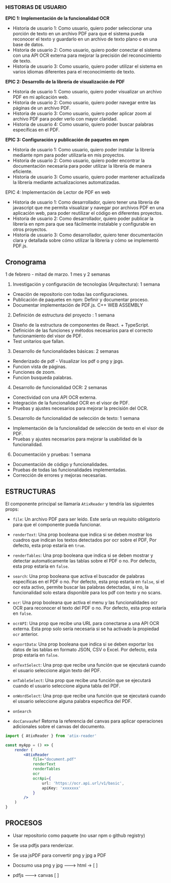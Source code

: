### HISTORIAS DE USUARIO

**EPIC 1: Implementación de la funcionalidad OCR**

-   Historia de usuario 1: Como usuario, quiero poder seleccionar una porción de texto en un archivo PDF para que el sistema pueda reconocer el texto y guardarlo en un archivo de texto plano o en una base de datos.
-   Historia de usuario 2: Como usuario, quiero poder conectar el sistema con una API OCR externa para mejorar la precisión del reconocimiento de texto.
-   Historia de usuario 3: Como usuario, quiero poder utilizar el sistema en varios idiomas diferentes para el reconocimiento de texto.

**EPIC 2: Desarrollo de la librería de visualización de PDF**

-   Historia de usuario 1: Como usuario, quiero poder visualizar un archivo PDF en mi aplicación web.
-   Historia de usuario 2: Como usuario, quiero poder navegar entre las páginas de un archivo PDF.
-   Historia de usuario 3: Como usuario, quiero poder aplicar zoom al archivo PDF para poder verlo con mayor claridad.
- Historia de usuario 4: Como usuario, quiero poder buscar palabras específicas en el PDF.

**EPIC 3: Configuración y publicación de paquetes en npm**

-   Historia de usuario 1: Como usuario, quiero poder instalar la librería mediante npm para poder utilizarla en mis proyectos.
-   Historia de usuario 2: Como usuario, quiero poder encontrar la documentación necesaria para poder utilizar la librería de manera eficiente.
-   Historia de usuario 3: Como usuario, quiero poder mantener actualizada la librería mediante actualizaciones automatizadas.

EPIC 4: Implementación de Lector de PDF en web

-   Historia de usuario 1: Como desarrollador, quiero tener una librería de javascript que me permita visualizar y navegar por archivos PDF en una aplicación web, para poder reutilizar el código en diferentes proyectos.
-   Historia de usuario 2: Como desarrollador, quiero poder publicar la librería en npm para que sea fácilmente instalable y configurable en otros proyectos. 
-   Historia de usuario 3: Como desarrollador, quiero tener documentación clara y detallada sobre cómo utilizar la librería y cómo se implementó PDF.js. 

## Cronograma

 1 de febrero - mitad de marzo.
 1 mes y 2 semanas
 
1.  Investigación y configuración de tecnologías (Arquitectura): 1 semana

-   Creación de repositorio con todas las configuraciones.
-   Publicación de paquetes en npm: Definir y documentar proceso.
-   Documentar implementación de PDF.js. C++ WEB ASSEMBLY

2.  Definición de estructura del proyecto : 1 semana

-   Diseño de la estructura de componentes de React. + TypeScript.
-   Definición de las funciones y métodos necesarios para el correcto funcionamiento del visor de PDF.
- Test unitarios que fallan.

3.  Desarrollo de funcionalidades básicas: 2 semanas

-   Renderizado de pdf - Visualizar los pdf o png y jpgs.
-   Funcion vista de páginas.
-   Funciones de zoom.
-   Funcion busqueda palabras.

4.  Desarrollo de funcionalidad OCR: 2 semanas

-   Conectividad con una API OCR externa.
-   Integración de la funcionalidad OCR en el visor de PDF.
-   Pruebas y ajustes necesarios para mejorar la precisión del OCR.

5.  Desarrollo de funcionalidad de selección de texto: 1 semana

-   Implementación de la funcionalidad de selección de texto en el visor de PDF.
-   Pruebas y ajustes necesarios para mejorar la usabilidad de la funcionalidad.

6.  Documentación y pruebas: 1 semana

-   Documentación de código y funcionalidades.
-   Pruebas de todas las funcionalidades implementadas.
-   Corrección de errores y mejoras necesarias.

## ESTRUCTURAS

El componente principal se llamaría `AtixReader` y tendría las siguientes props:

-   `file`: Un archivo PDF para ser leído. Este sería un requisito obligatorio para que el componente pueda funcionar.
    
-   `renderText`: Una prop booleana que indica si se deben mostrar los cuadros que indican los textos detectados por ocr sobre el PDF,  Por defecto, esta prop estaría en `true`.
    
-   `renderTables`: Una prop booleana que indica si se deben mostrar y detectar automaticamente las tablas sobre el PDF o no. Por defecto, esta prop estaría en `false`.
    
-   `search`: Una prop booleana que activa el buscador de palabras específicas en el PDF o no. Por defecto, esta prop estaría en `false`, si el ocr esta activo, permite buscar las palabras detectadas, si no, la funcionalidad solo estara disponible para los pdf con texto y no scans.
    
-   `ocr`: Una prop booleana que activa el menu y las funcionalidades ocr OCR para reconocer el texto del PDF o no. Por defecto, esta prop estaría en `false`.
    
-   `ocrAPI`: Una prop que recibe una URL para conectarse a una API OCR externa. Esta prop solo sería necesaria si se ha activado la propiedad `ocr` anterior.
    
-   `exportData`: Una prop booleana que indica si se deben exportar los datos de las tablas en formato JSON, CSV o Excel. Por defecto, esta prop estaría en `false`.
    
-   `onTextSelect`: Una prop que recibe una función que se ejecutará cuando el usuario seleccione algún texto del PDF.
    
-   `onTableSelect`: Una prop que recibe una función que se ejecutará cuando el usuario seleccione alguna tabla del PDF.
    
-   `onWordSelect`: Una prop que recibe una función que se ejecutará cuando el usuario seleccione alguna palabra específica del PDF.

- `onSearch`
- `docCanvasRef`  Retorna la referencia del canvas para aplicar operaciones adicionales sobre el canvas del documento.
    

```jsx
import { AtixReader } from 'atix-reader'

const myApp = () => {
	render (
		<AtixReader 
			file="document.pdf" 
			renderText
			renderTables
			ocr
			ocrApi={
				url: 'https://ocr.api.url/v1/basic',
				apiKey: 'xxxxxxx'
			}
		/>
	)
}
```

## PROCESOS

- Usar repositorio como paquete (no usar npm o github registry)
- Se usa pdfjs para renderizar. 
- Se usa jsPDF para convertir png y jpg a PDF

- Docsumo usa png y jpg ---> html -> [ ]
- pdfjs ---> canvas [ ] 